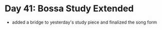 # Day 41: Bossa Study Extended

- added a bridge to yesterday's study piece and finalized the song form
